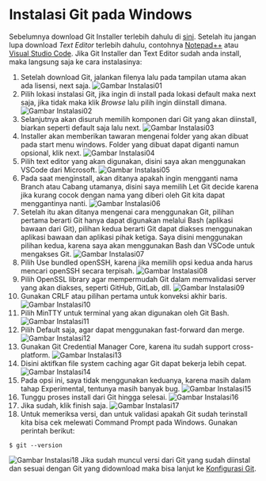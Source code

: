 # Instalasi Git pada Windows
Sebelumnya download Git Installer terlebih dahulu di [sini](https://git-scm.com/downloads). Setelah itu jangan lupa download *Text Editor* terlebih dahulu, contohnya [Notepad++](https://notepad-plus-plus.org/downloads/) atau [Visual Studio Code](https://code.visualstudio.com/). Jika Git Installer dan Text Editor sudah anda install, maka langsung saja ke cara instalasinya:
1. Setelah download Git, jalankan filenya lalu pada tampilan utama akan ada lisensi, next saja.
![Gambar Instalasi01](images/1/install01.png)
2. Pilih lokasi instalasi Git, jika ingin di install pada lokasi default maka next saja, jika tidak maka klik *Browse* lalu pilih ingin diinstall dimana.
![Gambar Instalasi02](images/1/install02.png)
3. Selanjutnya akan disuruh memilih komponen dari Git yang akan diinstall, biarkan seperti default saja lalu next.
![Gambar Instalasi03](images/1/install03.png)
4. Installer akan memberikan tawaran mengenai folder yang akan dibuat pada start menu windows. Folder yang dibuat dapat diganti namun opsional, klik next.
![Gambar Instalasi04](images/1/install04.png)
5. Pilih text editor yang akan digunakan, disini saya akan menggunakan VSCode dari Microsoft.
![Gambar Instalasi05](images/1/install05.png)
6. Pada saat menginstall, akan ditanya apakah ingin mengganti nama Branch atau Cabang utamanya, disini saya memilih Let Git decide karena jika kurang cocok dengan nama yang diberi oleh Git kita dapat menggantinya nanti.
![Gambar Instalasi06](images/1/install06.png)
7. Setelah itu akan ditanya mengenai cara menggunakan Git, pilihan pertama berarti Git hanya dapat digunakan melalui Bash (aplikasi bawaan dari Git), pilihan kedua berarti Git dapat diakses menggunakan aplikasi bawaan dan aplikasi pihak ketiga. Saya disini menggunakan pilihan kedua, karena saya akan menggunakan Bash dan VSCode untuk mengakses Git.
![Gambar Instalasi07](images/1/install07.png)
8. Pilih Use bundled openSSH, karena jika memilih opsi kedua anda harus mencari openSSH secara terpisah.
![Gambar Instalasi08](images/1/install08.png)
9. Pilih OpenSSL library agar mempermudah Git dalam memvalidasi server yang akan diakses, seperti GitHub, GitLab, dll.
![Gambar Instalasi09](images/1/install09.png)
10. Gunakan CRLF atau pilihan pertama untuk konveksi akhir baris.
![Gambar Instalasi10](images/1/install10.png)
11. Pilih MinTTY untuk terminal yang akan digunakan oleh Git Bash.
![Gambar Instalasi11](images/1/install11.png)
12. Pilih Default saja, agar dapat menggunakan fast-forward dan merge.
![Gambar Instalasi12](images/1/install12.png)
13. Gunakan Git Credential Manager Core, karena itu sudah support cross-platform.
![Gambar Instalasi13](images/1/install13.png)
14. Disini aktifkan file system caching agar Git dapat bekerja lebih cepat.
![Gambar Instalasi14](images/1/install14.png)
15. Pada opsi ini, saya tidak menggunakan keduanya, karena masih dalam tahap Experimental, tentunya masih banyak bug.
![Gambar Instalasi15](images/1/install15.png)
16. Tunggu proses install dari Git hingga selesai.
![Gambar Instalasi16](images/1/install16.png)
17. Jika sudah, klik finish saja.
![Gambar Instalasi17](images/1/install17.png)
18. Untuk memeriksa versi, dan untuk validasi apakah Git sudah terinstall kita bisa cek melewati Command Prompt pada Windows. Gunakan perintah berikut:
```
$ git --version
```
![Gambar Instalasi18](images/1/install18.png)
Jika sudah muncul versi dari Git yang sudah diinstal dan sesuai dengan Git yang didownload maka bisa lanjut ke [Konfigurasi Git](https://github.com/liberated-guardian/01-git-github/blob/main/Konfigurasi-Git.md).